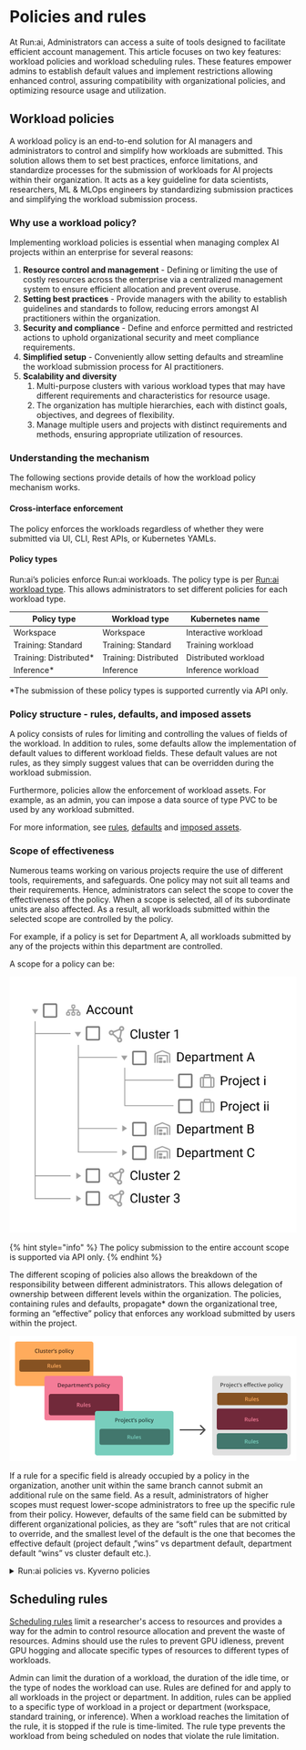 # Policies and rules

At Run:ai, Administrators can access a suite of tools designed to facilitate efficient account management. This article focuses on two key features: workload policies and workload scheduling rules. These features empower admins to establish default values and implement restrictions allowing enhanced control, assuring compatibility with organizational policies, and optimizing resource usage and utilization.

## Workload policies

A workload policy is an end-to-end solution for AI managers and administrators to control and simplify how workloads are submitted. This solution allows them to set best practices, enforce limitations, and standardize processes for the submission of workloads for AI projects within their organization. It acts as a key guideline for data scientists, researchers, ML & MLOps engineers by standardizing submission practices and simplifying the workload submission process.

### Why use a workload policy?

Implementing workload policies is essential when managing complex AI projects within an enterprise for several reasons:

1. **Resource control and management** - Defining or limiting the use of costly resources across the enterprise via a centralized management system to ensure efficient allocation and prevent overuse.
2. **Setting best practices** - Provide managers with the ability to establish guidelines and standards to follow, reducing errors amongst AI practitioners within the organization.
3. **Security and compliance** - Define and enforce permitted and restricted actions to uphold organizational security and meet compliance requirements.
4. **Simplified setup** - Conveniently allow setting defaults and streamline the workload submission process for AI practitioners.
5. **Scalability and diversity**
   1. Multi-purpose clusters with various workload types that may have different requirements and characteristics for resource usage.
   2. The organization has multiple hierarchies, each with distinct goals, objectives, and degrees of flexibility.
   3. Manage multiple users and projects with distinct requirements and methods, ensuring appropriate utilization of resources.

### Understanding the mechanism

The following sections provide details of how the workload policy mechanism works.

#### Cross-interface enforcement

The policy enforces the workloads regardless of whether they were submitted via UI, CLI, Rest APIs, or Kubernetes YAMLs.

#### Policy types

Run:ai’s policies enforce Run:ai workloads. The policy type is per [Run:ai workload type](../workloads-in-runai/workload-types.md). This allows administrators to set different policies for each workload type.

| Policy type             | Workload type         | Kubernetes name      |
| ----------------------- | --------------------- | -------------------- |
| Workspace               | Workspace             | Interactive workload |
| Training: Standard      | Training: Standard    | Training workload    |
| Training: Distributed\* | Training: Distributed | Distributed workload |
| Inference\*             | Inference             | Inference workload   |

\*The submission of these policy types is supported currently via API only.

### Policy structure - rules, defaults, and imposed assets

A policy consists of rules for limiting and controlling the values of fields of the workload. In addition to rules, some defaults allow the implementation of default values to different workload fields. These default values are not rules, as they simply suggest values that can be overridden during the workload submission.

Furthermore, policies allow the enforcement of workload assets. For example, as an admin, you can impose a data source of type PVC to be used by any workload submitted.

For more information, see [rules](policy-yaml-reference.md#rules), [defaults](policy-yaml-reference.md#defaults) and [imposed assets](policies-and-rules.md).

### Scope of effectiveness

Numerous teams working on various projects require the use of different tools, requirements, and safeguards. One policy may not suit all teams and their requirements. Hence, administrators can select the scope to cover the effectiveness of the policy. When a scope is selected, all of its subordinate units are also affected. As a result, all workloads submitted within the selected scope are controlled by the policy.

For example, if a policy is set for Department A, all workloads submitted by any of the projects within this department are controlled.

A scope for a policy can be:

![](../../saas/policies/img/scopes.png)

{% hint style="info" %}
The policy submission to the entire account scope is supported via API only.
{% endhint %}

The different scoping of policies also allows the breakdown of the responsibility between different administrators. This allows delegation of ownership between different levels within the organization. The policies, containing rules and defaults, propagate\* down the organizational tree, forming an “effective” policy that enforces any workload submitted by users within the project.

![](../../saas/policies/img/effective-policy.png)

If a rule for a specific field is already occupied by a policy in the organization, another unit within the same branch cannot submit an additional rule on the same field. As a result, administrators of higher scopes must request lower-scope administrators to free up the specific rule from their policy. However, defaults of the same field can be submitted by different organizational policies, as they are “soft” rules that are not critical to override, and the smallest level of the default is the one that becomes the effective default (project default ‚”wins” vs department default, department default “wins” vs cluster default etc.).

<details>

<summary>Run:ai policies vs. Kyverno policies</summary>

Kyverno runs as a dynamic admission controller in a Kubernetes cluster. Kyverno receives validating and mutating admission webhook HTTP callbacks from the Kubernetes API server and applies matching policies to return results that enforce admission policies or reject requests. Kyverno policies can match resources using the resource kind, name, label selectors, and much more. For more information, see [How Kyverno Works](https://kyverno.io/docs/introduction/#how-kyverno-works).

</details>

## Scheduling rules

[Scheduling rules](scheduling-rules.md) limit a researcher's access to resources and provides a way for the admin to control resource allocation and prevent the waste of resources. Admins should use the rules to prevent GPU idleness, prevent GPU hogging and allocate specific types of resources to different types of workloads.

Admin can limit the duration of a workload, the duration of the idle time, or the type of nodes the workload can use. Rules are defined for and apply to all workloads in the project or department. In addition, rules can be applied to a specific type of workload in a project or department (workspace, standard training, or inference). When a workload reaches the limitation of the rule, it is stopped if the rule is time-limited. The rule type prevents the workload from being scheduled on nodes that violate the rule limitation.

